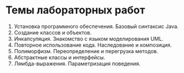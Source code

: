 # Темы лабораторных работ

1. Установка программного обеспечения. Базовый синтаксис Java.
2. Создание классов и объектов.
3. Инкапсуляция. Знакомство с языком моделирования UML.
4. Повторное использование кода. Наследование и композиция.
5. Полиморфизм. Переопределение и перегрузка методов.
6. Абстрактные классы и интерфейсы.
7. Лямбда-выражения. Параметризация поведения.
